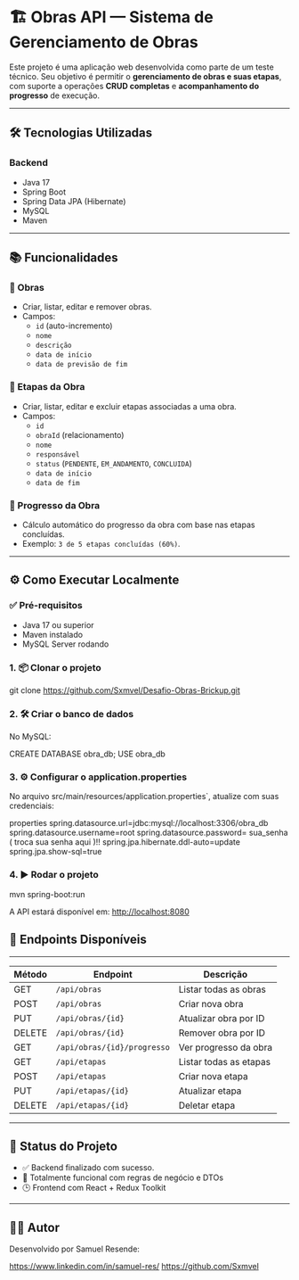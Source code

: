 # 🏗️ Obras API — Sistema de Gerenciamento de Obras

Este projeto é uma aplicação web desenvolvida como parte de um teste técnico. Seu objetivo é permitir o **gerenciamento de obras e suas etapas**, com suporte a operações **CRUD completas** e **acompanhamento do progresso** de execução.

---

## 🛠 Tecnologias Utilizadas

### Backend
- Java 17
- Spring Boot
- Spring Data JPA (Hibernate)
- MySQL
- Maven

---

## 📚 Funcionalidades

### 🔹 Obras
- Criar, listar, editar e remover obras.
- Campos:
  - `id` (auto-incremento)
  - `nome`
  - `descrição`
  - `data de início`
  - `data de previsão de fim`

### 🔹 Etapas da Obra
- Criar, listar, editar e excluir etapas associadas a uma obra.
- Campos:
  - `id`
  - `obraId` (relacionamento)
  - `nome`
  - `responsável`
  - `status` (`PENDENTE`, `EM_ANDAMENTO`, `CONCLUIDA`)
  - `data de início`
  - `data de fim`

### 🔹 Progresso da Obra
- Cálculo automático do progresso da obra com base nas etapas concluídas.
- Exemplo: `3 de 5 etapas concluídas (60%)`.

---

## ⚙️ Como Executar Localmente

### ✅ Pré-requisitos

- Java 17 ou superior
- Maven instalado
- MySQL Server rodando

### 1. 📦 Clonar o projeto

git clone https://github.com/Sxmvel/Desafio-Obras-Brickup.git

### 2. 🛠 Criar o banco de dados

No MySQL:

CREATE DATABASE obra_db;
USE obra_db

### 3. ⚙️ Configurar o application.properties

No arquivo src/main/resources/application.properties`, atualize com suas credenciais:

properties
spring.datasource.url=jdbc:mysql://localhost:3306/obra_db
spring.datasource.username=root
spring.datasource.password= sua_senha ( troca sua senha aqui )!!
spring.jpa.hibernate.ddl-auto=update
spring.jpa.show-sql=true

### 4. ▶️ Rodar o projeto

mvn spring-boot:run

A API estará disponível em: [http://localhost:8080](http://localhost:8080)

## 🔗 Endpoints Disponíveis
-------------------------------------------------------------------------------------
| Método | Endpoint                         | Descrição                             |
|--------|----------------------------------|---------------------------------------|
| GET    | `/api/obras`                     | Listar todas as obras                 |
| POST   | `/api/obras`                     | Criar nova obra                       |
| PUT    | `/api/obras/{id}`                | Atualizar obra por ID                 |
| DELETE | `/api/obras/{id}`                | Remover obra por ID                   |
| GET    | `/api/obras/{id}/progresso`      | Ver progresso da obra                 |
| GET    | `/api/etapas`                    | Listar todas as etapas                |
| POST   | `/api/etapas`                    | Criar nova etapa                      |
| PUT    | `/api/etapas/{id}`               | Atualizar etapa                       |
| DELETE | `/api/etapas/{id}`               | Deletar etapa                         |
-------------------------------------------------------------------------------------

## 📌 Status do Projeto

- ✅ Backend finalizado com sucesso.
- 🧠 Totalmente funcional com regras de negócio e DTOs
- 🕒 Frontend com React + Redux Toolkit 

---

## 👨‍💻 Autor

Desenvolvido por Samuel Resende:
  
https://www.linkedin.com/in/samuel-res/ 
https://github.com/Sxmvel
